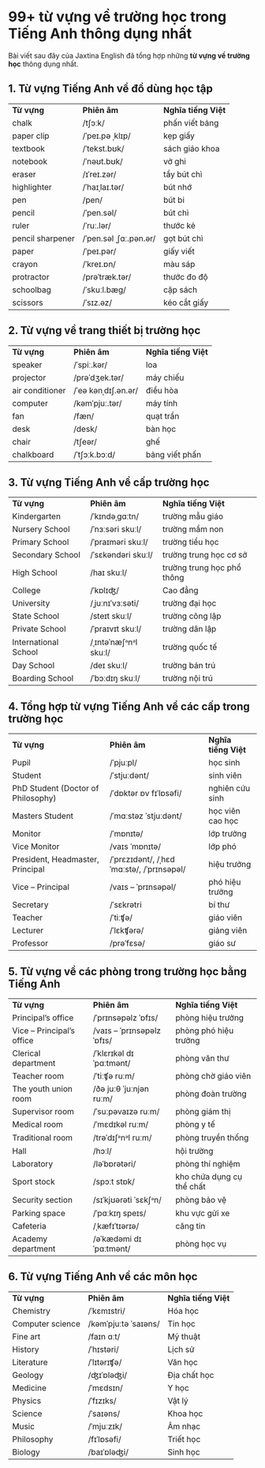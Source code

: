 
# 99+ từ vựng về trường học trong Tiếng Anh thông dụng nhất

Bài viết sau đây của Jaxtina English đã tổng hợp những **từ vựng về trường học** thông dụng nhất. 

## **1. Từ vựng Tiếng Anh về đồ dùng học tập**

|   |   |   |
|---|---|---|
|**Từ vựng**|**Phiên âm**|**Nghĩa tiếng Việt**|
|chalk|/tʃɔːk/|phấn viết bảng|
|paper clip|/ˈpeɪ.pə ˌklɪp/|kẹp giấy|
|textbook|/ˈtekst.bʊk/|sách giáo khoa|
|notebook|/ˈnəʊt.bʊk/|vở ghi|
|eraser|/ɪˈreɪ.zər/|tẩy bút chì|
|highlighter|/ˈhaɪˌlaɪ.tər/|bút nhớ|
|pen|/pen/|bút bi|
|pencil|/ˈpen.səl/|bút chì|
|ruler|/ˈruː.lər/|thước kẻ|
|pencil sharpener|/ˈpen.səl ˌʃɑː.pən.ər/|gọt bút chì|
|paper|/ˈpeɪ.pər/|giấy viết|
|crayon|/ˈkreɪ.ɒn/|màu sáp|
|protractor|/prəˈtræk.tər/|thước đo độ|
|schoolbag|/ˈskuːl.bæɡ/|cặp sách|
|scissors|/ˈsɪz.əz/|kéo cắt giấy|
## **2. Từ vựng về trang thiết bị trường học**

|   |   |   |
|---|---|---|
|**Từ vựng**|**Phiên âm**|**Nghĩa tiếng Việt**|
|speaker|/ˈspiː.kər/|loa|
|projector|/prəˈdʒek.tər/|máy chiếu|
|air conditioner|/ˈeə kənˌdɪʃ.ən.ər/|điều hòa|
|computer|/kəmˈpjuː.tər/|máy tính|
|fan|/fæn/|quạt trần|
|desk|/desk/|bàn học|
|chair|/tʃeər/|ghế|
|chalkboard|/ˈtʃɔːk.bɔːd/|bảng viết phấn|

## 3. Từ vựng Tiếng Anh về cấp trường học

|   |   |   |
|---|---|---|
|**Từ vựng**|**Phiên âm**|**Nghĩa tiếng Việt**|
|Kindergarten|/ˈkɪndəˌɡɑːtn/|trường mẫu giáo|
|Nursery School|/ˈnɜːsəri skuːl/|trường mầm non|
|Primary School|/ˈpraɪməri skuːl/|trường tiểu học|
|Secondary School|/ˈsɛkəndəri skuːl/|trường trung học cơ sở|
|High School|/haɪ skuːl/|trường trung học phổ thông|
|College|/ˈkɒlɪʤ/|Cao đẳng|
|University|/ˌjuːnɪˈvɜːsəti/|trường đại học|
|State School|/steɪt skuːl/|trường công lập|
|Private School|/ˈpraɪvɪt skuːl/|trường dân lập|
|International School|/ˌɪntəˈnæʃᵊnᵊl skuːl/|trường quốc tế|
|Day School|/deɪ skuːl/|trường bán trú|
|Boarding School|/ˈbɔːdɪŋ skuːl/|trường nội trú|

## 4. Tổng hợp từ vựng Tiếng Anh về các cấp trong trường học

|   |   |   |
|---|---|---|
|**Từ vựng**|**Phiên âm**|**Nghĩa tiếng Việt**|
|Pupil|/ˈpjuːpl/|học sinh|
|Student|/ˈstjuːdənt/|sinh viên|
|PhD Student (Doctor of Philosophy)|/ˈdɒktər ɒv fɪˈlɒsəfi/|nghiên cứu sinh|
|Masters Student|/ˈmɑːstəz ˈstjuːdənt/|học viên cao học|
|Monitor|/ˈmɒnɪtə/|lớp trưởng|
|Vice Monitor|/vaɪs ˈmɒnɪtə/|lớp phó|
|President, Headmaster, Principal|/ˈprɛzɪdənt/, /ˌhɛdˈmɑːstə/, /ˈprɪnsəpəl/|hiệu trưởng|
|Vice – Principal|/vaɪs – ˈprɪnsəpəl/|phó hiệu trưởng|
|Secretary|/ˈsɛkrətri|bí thư|
|Teacher|/ˈtiːʧə/|giáo viên|
|Lecturer|/ˈlɛkʧərə/|giảng viên|
|Professor|/prəˈfɛsə/|giáo sư|

## 5. Từ vựng về các phòng trong trường học bằng Tiếng Anh

|   |   |   |
|---|---|---|
|**Từ vựng**|**Phiên âm**|**Nghĩa tiếng Việt**|
|Principal’s office|/ˈprɪnsəpəlz ˈɒfɪs/|phòng hiệu trưởng|
|Vice – Principal’s office|/vaɪs – ˈprɪnsəpəlz ˈɒfɪs/|phòng phó hiệu trưởng|
|Clerical department|/ˈklɛrɪkəl dɪˈpɑːtmənt/|phòng văn thư|
|Teacher room|/ˈtiːʧə ruːm/|phòng chờ giáo viên|
|The youth union room|/ðə juːθ ˈjuːnjən ruːm/|phòng đoàn trường|
|Supervisor room|/ˈsuːpəvaɪzə ruːm/|phòng giám thị|
|Medical room|/ˈmɛdɪkəl ruːm/|phòng y tế|
|Traditional room|/trəˈdɪʃᵊnᵊl ruːm/|phòng truyền thống|
|Hall|/hɔːl/|hội trường|
|Laboratory|/ləˈbɒrətəri/|phòng thí nghiệm|
|Sport stock|/spɔːt stɒk/|kho chứa dụng cụ thể chất|
|Security section|/sɪˈkjʊərəti ˈsɛkʃᵊn/|phòng bảo vệ|
|Parking space|/ˈpɑːkɪŋ speɪs/|khu vực gửi xe|
|Cafeteria|/ˌkæfɪˈtɪərɪə/|căng tin|
|Academy department|/əˈkædəmi dɪˈpɑːtmənt/|phòng học vụ|

## 6. Từ vựng Tiếng Anh về các môn học

|   |   |   |
|---|---|---|
|**Từ vựng**|**Phiên âm**|**Nghĩa tiếng Việt**|
|Chemistry|/ˈkɛmɪstri/|Hóa học|
|Computer science|/kəmˈpjuːtə ˈsaɪəns/|Tin học|
|Fine art|/faɪn ɑːt/|Mỹ thuật|
|History|/ˈhɪstəri/|Lịch sử|
|Literature|/ˈlɪtərɪʧə/|Văn học|
|Geology|/ʤɪˈɒləʤi/|Địa chất học|
|Medicine|/ˈmɛdsɪn/|Y học|
|Physics|/ˈfɪzɪks/|Vật lý|
|Science|/ˈsaɪəns/|Khoa học|
|Music|/ˈmjuːzɪk/|Âm nhạc|
|Philosophy|/fɪˈlɒsəfi/|Triết học|
|Biology|/baɪˈɒləʤi/|Sinh học|
